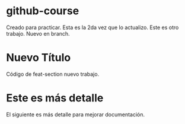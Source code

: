 # github-course
Creado para practicar. Esta es la 2da vez que lo actualizo.
Este es otro trabajo. Nuevo en branch.

# Nuevo Título
Código de feat-section nuevo trabajo.

# Este es más detalle
El siguiente es más detalle para mejorar documentación.

